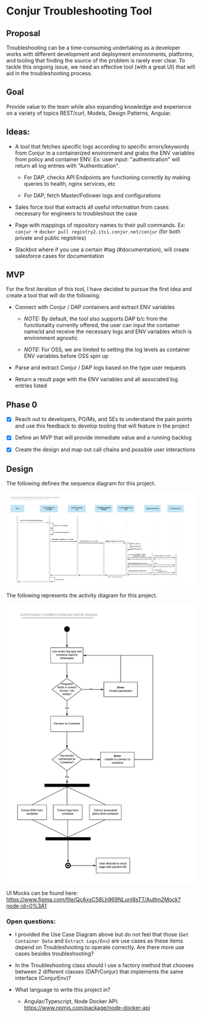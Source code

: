 # Conjur Troubleshooting Tool

## Proposal

Troubleshooting can be a time-consuming undertaking as a developer works with different development and deployment environments, platforms, and tooling that finding the source of the problem is rarely ever clear. To tackle this ongoing issue, we need an effective tool (with a great UI) that will aid in the troubleshooting process.

## Goal

Provide value to the team while also expanding knowledge and experience on a variety of topics REST/curl, Models, Design Patterns, Angular.

## Ideas:

- A tool that fetches specific logs according to specific errors/keywords from Conjur in a containerized environment and grabs the ENV variables from policy and container ENV. Ex: user input: "authentication" will return all log entries with "Authentication".
    
    - For DAP, checks API Endpoints are functioning correctly by making queries to health, nginx services, etc
    
    - For DAP, fetch Master/Follower logs and configurations
 
- Sales force tool that extracts all useful information from cases necessary for engineers to troubleshoot the case

- Page with mappings of repository names to their pull commands. Ex: `conjur` → `docker pull registry2.itci.conjur.net/conjur` (for both private and public registries)

- Slackbot where if you use a certain #tag (#documentation), will create salesforce cases for documentation  

## MVP

For the first iteration of this tool, I have decided to pursue the first idea and create a tool that will do the following:

- Connect with Conjur / DAP containers and extract ENV variables

    - *NOTE:* By default, the tool also supports DAP b/c from the functionality currently offered, the user can input the container name/id and receive the necessary logs and ENV variables which is environment agnostic
    
    - *NOTE:* For OSS, we are limited to setting the log levels as container ENV variables before OSS spin up

- Parse and extract Conjur / DAP logs based on the type user requests

- Return a result page with the ENV variables and all associated log entries listed

## Phase 0

- [x] Reach out to developers, PO/Ms, and SEs to understand the pain points and use this feedback to develop tooling that will feature in the project

- [x] Define an MVP that will provide immediate value and a running backlog

- [x] Create the design and map out call chains and possible user interactions

## Design

The following defines the sequence diagram for this project.   

![System Sequence Diagram](./troubleshootSystemSequenceDiagram.png)

The following represents the activity diagram for this project.

![Activity Diagram](./activityDiagram.png)

UI Mocks can be found here: https://www.figma.com/file/QcAxsC58Lh969NLunI8sTT/Authn2Mock?node-id=0%3A1

### Open questions:

- I provided the Use Case Diagram above but do not feel that those (`Get Container Data` and `Extract Logs/Env`) are use cases as these items depend on Troubleshooting to operate correctly. Are there more use cases besides troubleshooting? 

- In the Troubleshooting class should I use a factory method that chooses between 2 different classes (DAP/Conjur) that implements the same interface (ConjurEnv)?

- What language to write this project in? 
    
    - Angular/Typescript, Node Docker API: https://www.npmjs.com/package/node-docker-api